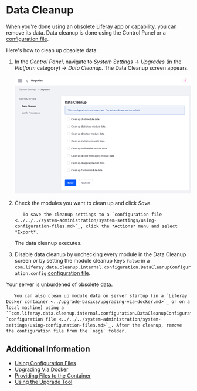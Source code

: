 # Data Cleanup

When you're done using an obsolete Liferay app or capability, you can remove its data. Data cleanup is done using the Control Panel or a [configuration file](../../../system-administration/system-settings/using-configuration-files.md).

Here's how to clean up obsolete data:

1. In the *Control Panel*, navigate to *System Settings* &rarr; *Upgrades* (in the *Platform* category) &rarr; *Data Cleanup*. The Data Cleanup screen appears.

    ![Data Cleanup screen](./data-cleanup/images/01.png)

1. Check the modules you want to clean up and click *Save*.

    ```note::
       To save the cleanup settings to a `configuration file <../../../system-administration/system-settings/using-configuration-files.md>`_, click the *Actions* menu and select *Export*.
    ```

   The data cleanup executes.

1. Disable data cleanup by unchecking every module in the Data Cleanup screen or by setting the module cleanup keys `false` in a `com.liferay.data.cleanup.internal.configuration.DataCleanupConfiguration.config` [configuration file](../../../system-administration/system-settings/using-configuration-files.md).

Your server is unburdened of obsolete data.

```note::
   You can also clean up module data on server startup (in a `Liferay Docker container <../upgrade-basics/upgrading-via-docker.md>`_ or on a local machine) using a ``com.liferay.data.cleanup.internal.configuration.DataCleanupConfiguration.config`` `configuration file <../../../system-administration/system-settings/using-configuration-files.md>`_. After the cleanup, remove the configuration file from the `osgi` folder.
```

## Additional Information

* [Using Configuration Files](../../../system-administration/system-settings/using-configuration-files.md)
* [Upgrading Via Docker](../upgrade-basics/upgrading-via-docker.md)
* [Providing Files to the Container](../../installing-liferay/using-liferay-dxp-docker-images/providing-files-to-the-container.md)
* [Using the Upgrade Tool](../upgrade-basics/using-the-database-upgrade-tool.md)